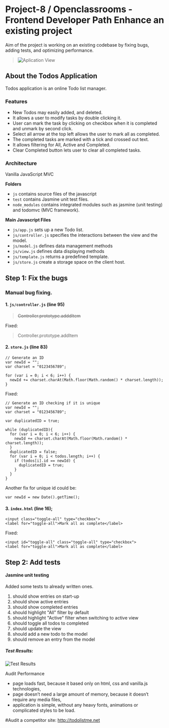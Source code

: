 

# Project-8 / Openclassrooms - Frontend Developer Path  Enhance an existing project
 
Aim of the project is working on an existing codebase by fixing bugs, adding tests, and optimizing performance.
> ![Aplication View](https://github.com/bskscmn/todolist_docs/blob/master/documents/todos.jpg?raw=true)
## About the Todos Application

Todos application is an online Todo list manager.  

### Features

* New Todos may easily added, and deleted.
* It allows a user to modify tasks by double clicking it.
* User can mark the task by clicking on checkbox when it is completed and unmark by second click.
* Select all arrow at the top left allows the user to mark all as completed.
* The completed tasks are marked with a tick and crossed out text.
* It allows filtering for All, Active and Completed.
* Clear Completed button lets user to clear all completed tasks.


### Architecture

Vanilla JavaScript MVC

**Folders**
* `js` contains source files of the javascript
* `test` contains Jasmine unit test files.
* `node_modules` contains integrated modules such as jasmine (unit testing) and todomvc (MVC framework).

**Main Javascript Files**

* `js/app.js` sets up a new Todo list.
* `js/controller.js` specifies the interactions between the view and the model.
* `js/model.js` defines data management methods
* `js/view.js` defines data displaying methods
* `js/template.js` returns a predefined template.
* `js/store.js` create a storage space on the client host.


## Step 1: Fix the bugs

### Manual bug fixing. 

#### 1. `js/controller.js` (line 95)

> ~~Controller.prototype.adddItem~~

Fixed:

> Controller.prototype.addItem

#### 2.	`store.js` (line 83)

```
// Generate an ID 
var newId = ""; 
var charset = "0123456789";

for (var i = 0; i < 6; i++) {
  newId += charset.charAt(Math.floor(Math.random() * charset.length));
}
 ```
Fixed:
```
// Generate an ID checking if it is unique
var newId = ""; 
var charset = "0123456789";

var duplicatedID = true;

while (duplicatedID){
  for (var i = 0; i < 6; i++) {
    newId += charset.charAt(Math.floor(Math.random() * charset.length));
  }
  duplicatedID = false;
  for (var i = 0; i < todos.length; i++) {
    if (todos[i].id == newId) {
      duplicatedID = true;
    }
  }
}
 ```
Another fix for unique id could be:

`var newId = new Date().getTime();`

#### 3. `index.html` (line 16);
```
<input class="toggle-all" type="checkbox">
<label for="toggle-all">Mark all as complete</label>
```
Fixed:
```
<input id="toggle-all" class="toggle-all" type="checkbox">
<label for="toggle-all">Mark all as complete</label>
```
## Step 2: Add tests

#### Jasmine unit testing

Added some tests to already written ones.

1.	should show entries on start-up
2.	should show active entries
3.	should show completed entries
4.	should highlight "All" filter by default
5. should highlight "Active" filter when switching to active view
6.	should toggle all todos to completed
7.	should update the view
8.	should add a new todo to the model
9.	should remove an entry from the model

##### Test Results:
![Test Results](https://github.com/bskscmn/todolist_docs/blob/master/documents/jasmine.jpg?raw=true)

Audit Performance

-	page loads fast, because it based only on html, css and vanilla.js technologies,
-	page doesn’t need a large amount of memory, because it doesn’t require any media files,
-	application is simple, without any heavy fonts, animations or complicated styles to be load.

#Audit a competitor site: http://todolistme.net


